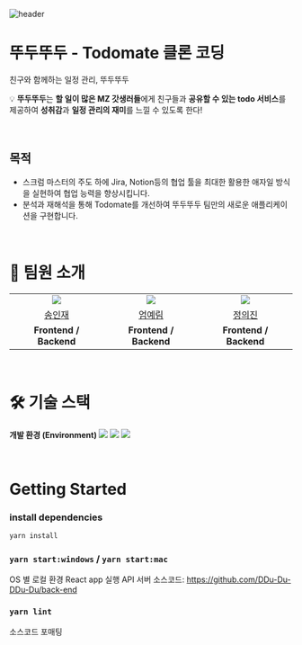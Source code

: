 ![header](https://capsule-render.vercel.app/api?type=Venom&color=FCFBF7&height=300&section=header&text=DDUDU-DDUDU&fontSize=90&fontColor=0D1B46)

# 뚜두뚜두 - Todomate 클론 코딩
친구와 함께하는 일정 관리, 뚜두뚜두

💡 **뚜두뚜두**는 **할 일이 많은 MZ 갓생러들**에게
친구들과 **공유할 수 있는 todo 서비스**를 제공하여 
**성취감**과 **일정 관리의 재미**를 느낄 수 있도록 한다!

</br>

## 목적
- 스크럼 마스터의 주도 하에 Jira, Notion등의 협업 툴을 최대한 활용한 애자일 방식을 실현하여 협업 능력을 향상시킵니다.
- 분석과 재해석을 통해 Todomate를 개선하여 뚜두뚜두 팀만의 새로운 애플리케이션을 구현합니다.

</br>

# 📌 팀원 소개
<table align="center">
  <tr align="center">
        <td>
            <img src="https://github.com/IjjS.png">
        </td>
        <td>
            <img src="https://github.com/yenzip.png">
        </td>
        <td>
            <img src="https://github.com/uijin-j.png">
        </td>
    </tr>
    <tr align="center">
        <td><a href="https://github.com/IjjS">송인재</a></td>
        <td><a href="https://github.com/yenzip">엄예림</a></td>
        <td><a href="https://github.com/uijin-j">정의진</a></td>
    </tr>
    <tr align="center">
        <td><B>Frontend / Backend </B></td>
        <td><B>Frontend / Backend </B></td>
        <td><B>Frontend / Backend </B></td>
    </tr>
</table>

</br>

# 🛠 기술 스택

**개발 환경 (Environment)**
<img src="https://img.shields.io/badge/JavaScript-F7DF1E?style=flat-square&logo=JavaScript&logoColor=black&style=flat"/></a>
<img src="https://img.shields.io/badge/React-61DAFB?style=flat-square&logo=React&logoColor=black&style=flat"/></a>
<img src="https://img.shields.io/badge/Yarn-2C8EBB?style=flat-square&logo=Yarn&logoColor=black&style=flat"/></a>

</br>

# Getting Started

### install dependencies
```bash
yarn install
```

### `yarn start:windows` / `yarn start:mac`

OS 별 로컬 환경 React app 실행
API 서버 소스코드: https://github.com/DDu-Du-DDu-Du/back-end

### `yarn lint`

소스코드 포매팅
